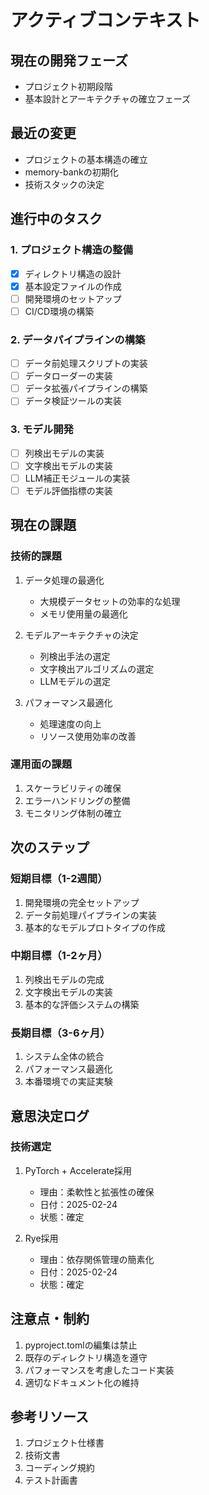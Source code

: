 # アクティブコンテキスト

## 現在の開発フェーズ
- プロジェクト初期段階
- 基本設計とアーキテクチャの確立フェーズ

## 最近の変更
- プロジェクトの基本構造の確立
- memory-bankの初期化
- 技術スタックの決定

## 進行中のタスク

### 1. プロジェクト構造の整備
- [x] ディレクトリ構造の設計
- [x] 基本設定ファイルの作成
- [ ] 開発環境のセットアップ
- [ ] CI/CD環境の構築

### 2. データパイプラインの構築
- [ ] データ前処理スクリプトの実装
- [ ] データローダーの実装
- [ ] データ拡張パイプラインの構築
- [ ] データ検証ツールの実装

### 3. モデル開発
- [ ] 列検出モデルの実装
- [ ] 文字検出モデルの実装
- [ ] LLM補正モジュールの実装
- [ ] モデル評価指標の実装

## 現在の課題

### 技術的課題
1. データ処理の最適化
   - 大規模データセットの効率的な処理
   - メモリ使用量の最適化

2. モデルアーキテクチャの決定
   - 列検出手法の選定
   - 文字検出アルゴリズムの選定
   - LLMモデルの選定

3. パフォーマンス最適化
   - 処理速度の向上
   - リソース使用効率の改善

### 運用面の課題
1. スケーラビリティの確保
2. エラーハンドリングの整備
3. モニタリング体制の確立

## 次のステップ

### 短期目標（1-2週間）
1. 開発環境の完全セットアップ
2. データ前処理パイプラインの実装
3. 基本的なモデルプロトタイプの作成

### 中期目標（1-2ヶ月）
1. 列検出モデルの完成
2. 文字検出モデルの実装
3. 基本的な評価システムの構築

### 長期目標（3-6ヶ月）
1. システム全体の統合
2. パフォーマンス最適化
3. 本番環境での実証実験

## 意思決定ログ

### 技術選定
1. PyTorch + Accelerate採用
   - 理由：柔軟性と拡張性の確保
   - 日付：2025-02-24
   - 状態：確定

2. Rye採用
   - 理由：依存関係管理の簡素化
   - 日付：2025-02-24
   - 状態：確定

## 注意点・制約
1. pyproject.tomlの編集は禁止
2. 既存のディレクトリ構造を遵守
3. パフォーマンスを考慮したコード実装
4. 適切なドキュメント化の維持

## 参考リソース
1. プロジェクト仕様書
2. 技術文書
3. コーディング規約
4. テスト計画書